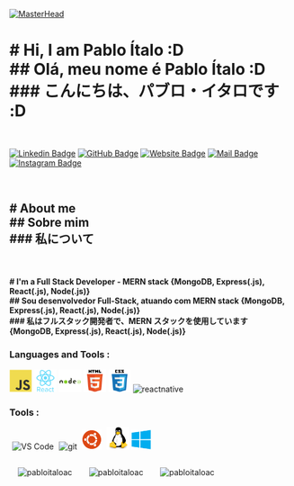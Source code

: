 [![MasterHead](https://miro.medium.com/max/1400/1*L_QoAG863l8QvqxpNyBiqw.gif)]()


<h1># Hi, I am Pablo Ítalo :D
    <br>
    ## Olá, meu nome é Pablo Ítalo :D
    <br>
    ### こんにちは、パブロ・イタロです :D
</h1>

<br>

[![Linkedin Badge](https://img.shields.io/badge/-LinkedIn-blue?style=for-the-badge&logo=Linkedin&logoColor=white&link=https://www.linkedin.com/in/fagnerpsantos/)](https://www.linkedin.com/in/pabloitalo/)     [![GitHub Badge](https://img.shields.io/badge/-pabloitaloac-181717?style=for-the-badge&logo=github&logoColor=white&link=https://github.com/pabloitaloac)](https://github.com/pabloitaloac)      [![Website Badge](https://img.shields.io/badge/-pabloitalo.com-47CCCC?style=for-the-badge&logo=google-chrome&logoColor=white&link=https://pabloitalo.com)](https://pabloitalo.com)      [![Mail Badge](https://img.shields.io/badge/-dev@pabloitalo.com-blueviolet?style=for-the-badge&logo=maildotru&logoColor=white&link=mailto:dev@pabloitalo.com)](mailto:dev@pabloitalo.com)     [![Instagram Badge](https://img.shields.io/badge/-@pabloitaloac-E4405F?style=for-the-badge&logo=instagram&logoColor=white&link=https://www.instagram.com/pabloitaloac/)](https://www.instagram.com/pabloitaloac/)

<br>
<!-- <p align="left"> 
<img src="https://komarev.com/ghpvc/?username=pabloitaloac&label=Profile%20views&color=ffde0a&style=flat-square" alt="pabloitaloac" /> </p> -->

<h2># About me
    <br>
    ## Sobre mim
    <br>
    ### 私について
</h2>

<br>

<h4>
    # I'm a Full Stack Developer - MERN stack {MongoDB, Express(.js), React(.js), Node(.js)}
<br>
    ## Sou desenvolvedor Full-Stack, atuando com MERN stack {MongoDB, Express(.js), React(.js), Node(.js)}
<br>
    ### 私はフルスタック開発者で、MERN スタックを使用しています {MongoDB, Express(.js), React(.js), Node(.js)}
<br>


<h3 align="left">Languages and Tools :</h3>
<p align="left"> 

<!-- <img src="https://angular.io/assets/images/logos/angular/angular.svg" alt="angular" width="40" height="40"/>  -->
<!-- <img src="https://raw.githubusercontent.com/devicons/devicon/master/icons/bootstrap/bootstrap-plain-wordmark.svg" alt="bootstrap" width="40" height="40"/>   -->
<!-- <img src="https://raw.githubusercontent.com/gilbarbara/logos/804dc257b59e144eaca5bc6ffd16949752c6f789/logos/bulma.svg" alt="bulma" width="40" height="40"/>   -->
<img src="https://raw.githubusercontent.com/devicons/devicon/master/icons/javascript/javascript-original.svg" alt="javascript" width="40" height="40"/>
<!-- <svg width="40" height="40" viewBox="0 0 400 400" id="Layer_1" xmlns="http://www.w3.org/2000/svg"><style>.st0{fill:#007acc}.st1{fill:#fff}</style><path class="st0" d="M0 200V0h400v400H0"/><path class="st1" d="M87.7 200.7V217h52v148h36.9V217h52v-16c0-9 0-16.3-.4-16.5 0-.3-31.7-.4-70.2-.4l-70 .3v16.4l-.3-.1zM321.4 184c10.2 2.4 18 7 25 14.3 3.7 4 9.2 11 9.6 12.8 0 .6-17.3 12.3-27.8 18.8-.4.3-2-1.4-3.6-4-5.2-7.4-10.5-10.6-18.8-11.2-12-.8-20 5.5-20 16 0 3.2.6 5 1.8 7.6 2.7 5.5 7.7 8.8 23.2 15.6 28.6 12.3 41 20.4 48.5 32 8.5 13 10.4 33.4 4.7 48.7-6.4 16.7-22 28-44.3 31.7-7 1.2-23 1-30.5-.3-16-3-31.3-11-40.7-21.3-3.7-4-10.8-14.7-10.4-15.4l3.8-2.4 15-8.7 11.3-6.6 2.6 3.5c3.3 5.2 10.7 12.2 15 14.6 13 6.7 30.4 5.8 39-2 3.7-3.4 5.3-7 5.3-12 0-4.6-.7-6.7-3-10.2-3.2-4.4-9.6-8-27.6-16-20.7-8.8-29.5-14.4-37.7-23-4.7-5.2-9-13.3-11-20-1.5-5.8-2-20-.6-25.7 4.3-20 19.4-34 41-38 7-1.4 23.5-.8 30.4 1l-.2.2z"/></svg>  -->
<img src="https://raw.githubusercontent.com/devicons/devicon/master/icons/react/react-original-wordmark.svg" alt="react" width="40" height="40"/>  
<!-- <svg width="40" height="40" viewBox="0 0 32 32" xmlns="http://www.w3.org/2000/svg" xmlns:xlink="http://www.w3.org/1999/xlink"><defs><linearGradient id="a" x1="-645.732" y1="839.188" x2="-654.59" y2="839.25" gradientTransform="matrix(-0.977, -0.323, -0.29, 0.877, -375.944, -928.287)" gradientUnits="userSpaceOnUse"><stop offset="0.231" stop-color="#999875"/><stop offset="0.563" stop-color="#9b9977"/><stop offset="0.683" stop-color="#a09f7e"/><stop offset="0.768" stop-color="#a9a889"/><stop offset="0.837" stop-color="#b7b69a"/><stop offset="0.896" stop-color="#c9c7b0"/><stop offset="0.948" stop-color="#deddcb"/><stop offset="0.994" stop-color="#f8f6eb"/><stop offset="1" stop-color="#fbf9ef"/></linearGradient><linearGradient id="b" x1="-644.287" y1="823.405" x2="-657.028" y2="845.476" gradientTransform="matrix(-0.977, -0.323, -0.29, 0.877, -375.944, -928.287)" gradientUnits="userSpaceOnUse"><stop offset="0" stop-color="#48a547"/><stop offset="1" stop-color="#3f9143"/></linearGradient><linearGradient id="c" x1="-643.386" y1="839.485" x2="-652.418" y2="833.417" gradientTransform="matrix(-0.977, -0.323, -0.29, 0.877, -375.944, -928.287)" gradientUnits="userSpaceOnUse"><stop offset="0" stop-color="#41a247"/><stop offset="0.352" stop-color="#4ba74b"/><stop offset="0.956" stop-color="#67b554"/><stop offset="1" stop-color="#69b655"/></linearGradient></defs><title>file_type_mongo</title><path d="M16.62,30l-.751-.249s.1-3.8-1.275-4.067c-.9-1.048.133-44.741,3.423-.149a2.712,2.712,0,0,0-1.333,1.523A14.1,14.1,0,0,0,16.62,30Z" style="fill:url(#a)"/><path d="M17.026,26.329a13.223,13.223,0,0,0,5-13.225C20.556,6.619,17.075,4.487,16.7,3.673a9.792,9.792,0,0,1-.825-1.6l.277,18.069S15.578,25.664,17.026,26.329Z" style="fill:url(#b)"/><path d="M15.487,26.569S9.366,22.4,9.72,15.025A15.54,15.54,0,0,1,15.239,3.377,1.725,1.725,0,0,0,15.846,2c.381.82.319,12.243.359,13.579C16.36,20.776,15.916,25.588,15.487,26.569Z" style="fill:url(#c)"/></svg> -->
<!-- <svg width="40" height="40" viewBox="-18.458 -22.75 191.151 191.151" xmlns="http://www.w3.org/2000/svg"><path d="M-18.458 6.58h191.151v132.49H-18.458V6.58z" fill="none"/><path d="M40.054 113.583h-5.175c-.183-8.735-.687-16.947-1.511-24.642h-.046l-7.879 24.642h-3.94l-7.832-24.642h-.045c-.581 7.388-.947 15.602-1.099 24.642H7.81c.304-10.993 1.068-21.299 2.289-30.919h6.414l7.465 22.719h.046l7.511-22.719h6.137c1.344 11.268 2.138 21.575 2.382 30.919M62.497 90.771c-2.107 11.434-4.887 19.742-8.337 24.928-2.688 3.992-5.633 5.99-8.84 5.99-.855 0-1.91-.258-3.16-.77v-2.757c.611.088 1.328.138 2.152.138 1.498 0 2.702-.412 3.62-1.238 1.098-1.006 1.647-2.137 1.647-3.388 0-.858-.428-2.612-1.282-5.268L42.618 90.77h5.084l4.076 13.19c.916 2.995 1.298 5.086 1.145 6.277 2.229-5.953 3.786-12.444 4.673-19.468h4.901v.002z" fill="#5d87a1"/><path d="M131.382 113.583h-14.7V82.664h4.945v27.113h9.755v3.806zM112.834 114.33l-5.684-2.805c.504-.414.986-.862 1.42-1.381 2.416-2.838 3.621-7.035 3.621-12.594 0-10.229-4.014-15.346-12.045-15.346-3.938 0-7.01 1.298-9.207 3.895-2.414 2.84-3.619 7.022-3.619 12.551 0 5.435 1.068 9.422 3.205 11.951 1.955 2.291 4.902 3.438 8.843 3.438 1.47 0 2.819-.18 4.048-.543l7.4 4.308 2.018-3.474zm-18.413-6.934c-1.252-2.014-1.878-5.248-1.878-9.707 0-7.785 2.365-11.682 7.1-11.682 2.475 0 4.289.932 5.449 2.792 1.25 2.017 1.879 5.222 1.879 9.619 0 7.849-2.367 11.774-7.099 11.774-2.476.001-4.29-.928-5.451-2.796M85.165 105.013c0 2.622-.962 4.773-2.884 6.458-1.924 1.678-4.504 2.519-7.737 2.519-3.024 0-5.956-.966-8.794-2.888l1.329-2.655c2.442 1.223 4.653 1.831 6.638 1.831 1.863 0 3.319-.413 4.375-1.232 1.055-.822 1.684-1.975 1.684-3.433 0-1.837-1.281-3.407-3.631-4.722-2.167-1.19-6.501-3.678-6.501-3.678-2.349-1.712-3.525-3.55-3.525-6.578 0-2.506.877-4.529 2.632-6.068 1.757-1.545 4.024-2.315 6.803-2.315 2.87 0 5.479.769 7.829 2.291l-1.192 2.656c-2.01-.854-3.994-1.281-5.951-1.281-1.585 0-2.809.381-3.66 1.146-.858.762-1.387 1.737-1.387 2.933 0 1.828 1.308 3.418 3.722 4.759 2.196 1.192 6.638 3.723 6.638 3.723 2.409 1.709 3.612 3.53 3.612 6.534" fill="#f8981d"/><path d="M137.59 72.308c-2.99-.076-5.305.225-7.248 1.047-.561.224-1.453.224-1.531.933.303.3.338.784.601 1.198.448.747 1.229 1.752 1.942 2.276.783.6 1.569 1.194 2.393 1.717 1.453.899 3.1 1.422 4.516 2.318.825.521 1.645 1.195 2.471 1.756.406.299.666.784 1.193.971v-.114c-.264-.336-.339-.822-.598-1.196l-1.122-1.082c-1.084-1.456-2.431-2.727-3.884-3.771-1.196-.824-3.812-1.944-4.297-3.322l-.076-.076c.822-.077 1.797-.375 2.578-.604 1.271-.335 2.43-.259 3.734-.594.6-.15 1.195-.338 1.797-.523v-.337c-.676-.673-1.158-1.567-1.869-2.203-1.902-1.643-3.998-3.25-6.164-4.595-1.16-.749-2.652-1.231-3.887-1.868-.445-.225-1.195-.336-1.457-.71-.67-.822-1.047-1.904-1.533-2.877-1.08-2.053-2.129-4.331-3.061-6.502-.674-1.456-1.084-2.91-1.906-4.257-3.85-6.35-8.031-10.196-14.457-13.971-1.381-.786-3.024-1.121-4.779-1.533l-2.803-.148c-.598-.262-1.197-.973-1.719-1.309-2.132-1.344-7.621-4.257-9.189-.411-1.01 2.431 1.494 4.821 2.354 6.054.635.856 1.458 1.83 1.902 2.802.263.635.337 1.309.6 1.98.598 1.644 1.157 3.473 1.943 5.007.41.782.857 1.604 1.381 2.312.3.414.822.597.936 1.272-.521.744-.562 1.867-.861 2.801-1.344 4.221-.819 9.45 1.086 12.552.596.934 2.018 2.99 3.92 2.202 1.684-.672 1.311-2.801 1.795-4.668.111-.451.038-.747.262-1.043v.073c.521 1.045 1.047 2.052 1.53 3.1 1.159 1.829 3.177 3.735 4.858 5.002.895.676 1.604 1.832 2.725 2.245V74.1h-.074c-.227-.335-.559-.485-.857-.745-.674-.673-1.42-1.495-1.943-2.241-1.566-2.093-2.952-4.41-4.182-6.801-.602-1.16-1.121-2.428-1.606-3.586-.226-.447-.226-1.121-.601-1.346-.562.821-1.381 1.532-1.791 2.538-.711 1.609-.785 3.588-1.049 5.646l-.147.072c-1.19-.299-1.604-1.53-2.056-2.575-1.119-2.654-1.307-6.914-.336-9.976.26-.783 1.385-3.249.936-3.995-.225-.715-.973-1.122-1.383-1.685-.482-.708-1.01-1.604-1.346-2.39-.896-2.091-1.347-4.408-2.312-6.498-.451-.974-1.234-1.982-1.868-2.879-.712-1.008-1.495-1.718-2.058-2.913-.186-.411-.447-1.083-.148-1.53.073-.3.225-.412.523-.487.484-.409 1.867.111 2.352.336 1.385.56 2.543 1.083 3.699 1.867.523.375 1.084 1.085 1.755 1.272h.786c1.193.26 2.538.072 3.661.41 1.979.636 3.772 1.569 5.38 2.576 4.893 3.103 8.928 7.512 11.652 12.778.447.858.637 1.644 1.045 2.539.787 1.832 1.76 3.7 2.541 5.493.785 1.755 1.533 3.547 2.654 5.005.559.784 2.805 1.195 3.812 1.606.745.335 1.905.633 2.577 1.044 1.271.783 2.537 1.682 3.732 2.543.595.448 2.465 1.382 2.576 2.13M99.484 39.844a5.82 5.82 0 0 0-1.529.188v.075h.072c.301.597.824 1.011 1.197 1.532.301.599.562 1.193.857 1.791l.072-.074c.527-.373.789-.971.789-1.868-.227-.264-.262-.522-.451-.784-.22-.374-.705-.56-1.007-.86" fill="#5d87a1"/><path d="M141.148 113.578h.774v-3.788h-1.161l-.947 2.585-1.029-2.585h-1.118v3.788h.731v-2.882h.041l1.078 2.882h.557l1.074-2.882v2.882zm-6.235 0h.819v-3.146h1.072v-.643h-3.008v.643h1.115l.002 3.146z" fill="#f8981d"/></svg> -->
<!-- <svg width="40" height="40" viewBox="-2.5 0 32 32" xmlns="http://www.w3.org/2000/svg"><g fill="none" fill-rule="evenodd"><path d="M-3 0h32v32H-3z"/><path fill="#353535" d="M1.192 16.267c.04 2.065.288 3.982.745 5.75.456 1.767 1.16 3.307 2.115 4.618.953 1.31 2.185 2.343 3.694 3.098 1.51.755 3.357 1.132 5.54 1.132 3.22 0 5.89-.844 8.016-2.532 2.125-1.69 3.446-4.22 3.962-7.597h1.192c-.437 3.575-1.847 6.345-4.23 8.312-2.384 1.966-5.324 2.95-8.82 2.95-2.383.04-4.42-.338-6.107-1.133-1.69-.794-3.07-1.917-4.142-3.367-1.073-1.45-1.867-3.158-2.383-5.124C.258 20.408 0 18.294 0 16.028c0-2.542.377-4.806 1.132-6.792C1.887 7.25 2.88 5.57 4.112 4.2 5.34 2.83 6.77 1.79 8.4 1.074 10.03.358 11.698 0 13.406 0c2.383 0 4.44.457 6.167 1.37 1.728.914 3.138 2.126 4.23 3.635 1.093 1.51 1.887 3.238 2.384 5.184.496 1.945.705 3.97.625 6.077H1.193zm24.43-1.192c0-1.867-.26-3.645-.775-5.333-.516-1.688-1.28-3.168-2.294-4.44-1.013-1.27-2.274-2.273-3.784-3.008-1.51-.735-3.258-1.102-5.244-1.102-1.67 0-3.228.317-4.678.953-1.45.636-2.72 1.56-3.813 2.77-1.092 1.212-1.976 2.672-2.652 4.38-.675 1.708-1.072 3.635-1.19 5.78h24.43z"/></g></svg> -->
<img src="https://raw.githubusercontent.com/devicons/devicon/master/icons/nodejs/nodejs-original-wordmark.svg" alt="nodejs" width="40" height="40"/>  
<img src="https://raw.githubusercontent.com/devicons/devicon/master/icons/html5/html5-original-wordmark.svg" alt="html5" width="40" height="40"/>  
<img src="https://raw.githubusercontent.com/devicons/devicon/master/icons/css3/css3-original-wordmark.svg" alt="css3" width="40" height="40"/>  
<img src="https://reactnative.dev/img/header_logo.svg" alt="reactnative" width="40" height="40"/>  
<!-- <img src="https://raw.githubusercontent.com/devicons/devicon/master/icons/sass/sass-original.svg" alt="sass" width="40" height="40"/>   -->
<!-- <img src="https://raw.githubusercontent.com/devicons/devicon/master/icons/vuejs/vuejs-original-wordmark.svg" alt="vuejs" width="40" height="40"/>  </p> -->

<h3 align="left">Tools :</h3>
<p align="left">  
<img src="https://camo.githubusercontent.com/5fa137d222dde7b69acd22c6572a065ce3656e6ffa1f5e88c1b5c7a935af3cc6/68747470733a2f2f63646e2e6a7364656c6976722e6e65742f67682f64657669636f6e732f64657669636f6e2f69636f6e732f7673636f64652f7673636f64652d6f726967696e616c2e737667" alt="VS Code" width="35" height="35" hspace="5"/>
<img src="https://www.vectorlogo.zone/logos/git-scm/git-scm-icon.svg" alt="git" width="40" height="40"/> 
<img src="https://raw.githubusercontent.com/devicons/devicon/1119b9f84c0290e0f0b38982099a2bd027a48bf1/icons/ubuntu/ubuntu-plain.svg" alt="Ubuntu" width="35" height="35" hspace="5"/>
<img src="https://raw.githubusercontent.com/devicons/devicon/master/icons/linux/linux-original.svg" alt="linux" width="40" height="40"/>  
<img src="https://raw.githubusercontent.com/devicons/devicon/1119b9f84c0290e0f0b38982099a2bd027a48bf1/icons/windows8/windows8-original.svg" alt="Windows" width="35" height="35"/>

<div style='display:flex;  ' >
<p style='display:flex; margin:15px;' >
<img align="center" src="https://github-readme-stats.vercel.app/api/top-langs?username=pabloitaloac&show_icons=true&theme=dracula&locale=en&layout=compact" alt="pabloitaloac" ></p>

<p style='display:flex; margin:15px;' >
<img align="center" src="https://github-readme-stats.vercel.app/api?username=pabloitaloac&show_icons=true&theme=dracula&locale=en" alt="pabloitaloac" /></p>

<p style='display:flex; margin:15px;' >
<img align="center" src="https://github-readme-streak-stats.herokuapp.com/?user=pabloitaloac&theme=dracula" alt="pabloitaloac" /> </p>

</div>


